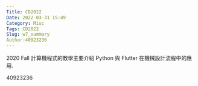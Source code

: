 ```yaml
---
Title: CD2022
Date: 2022-03-31 15:49
Category: Misc
Tags: CD2022
Slug: w7_summary
Author:40923236
---
```


2020 Fall 計算機程式的教學主要介紹 Python 與 Flutter 在機械設計流程中的應用.

40923236